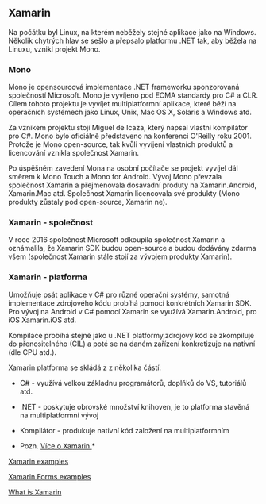 ## Xamarin

 Na počátku byl Linux, na kterém neběžely stejné aplikace jako na Windows. Několik chytrých hlav se sešlo a přepsalo platformu .NET tak, aby běžela na Linuxu, vznikl projekt Mono. 

### Mono

 Mono je opensourcová implementace .NET frameworku sponzorovaná společností Microsoft. Mono je vyvíjeno pod ECMA standardy pro C# a CLR. Cílem tohoto projektu je vyvíjet multiplatformní aplikace, které běží na operačních systémech jako Linux, Unix, Mac OS X, Solaris a Windows atd. 

 Za vznikem projektu stojí Miguel de Icaza, který napsal vlastní kompilátor pro C#. Mono bylo oficiálně představeno na konferenci O'Reilly roku 2001. Protože je Mono open-source, tak kvůli vyvíjení vlastních produktů a licencování vznikla společnost Xamarin. 

 Po úspěšném zavedení Mona na osobní počítače se projekt vyvíjel dál směrem k Mono Touch a Mono for Android. Vývoj Mono převzala společnost Xamarin a přejmenovala dosavadní produty na Xamarin.Android, Xamarin.Mac atd. Společnost Xamarin licencovala své produkty (Mono produkty zůstaly pod open-source, Xamarin ne). 

### Xamarin - společnost

 V roce 2016 společnost Microsoft odkoupila společnost Xamarin a oznámalila, že Xamarin SDK budou open-source a budou dodávány zdarma všem (společnost Xamarin stále stojí za vývojem produkty Xamarin). 

### Xamarin - platforma

 Umožňuje psát aplikace v C# pro různé operační systémy, samotná implementace zdrojového kódu probíhá pomocí konkrétních Xamarin SDK. Pro vývoj na Android v C# pomocí Xamarin se využívá Xamarin.Android, pro iOS Xamarin.iOS atd. 

 Kompilace probíhá stejně jako u .NET platformy,zdrojový kód se zkompiluje do přenositelného (CIL) a poté se na daném zařízení konkretizuje na nativní (dle CPU atd.). 

 Xamarin platforma se skládá z z několika částí: 

*   C# - využívá velkou základnu programátorů, doplňků do VS, tutoriálů atd. 
*   .NET - poskytuje obrovské množství knihoven, je to platforma stavěná na multiplatformní vývoj 
*   Kompilátor - produkuje nativní kód založení na multiplatformním

* Pozn. [ Více o Xamarin ](https://developer.xamarin.com/guides/cross-platform/application_fundamentals/building_cross_platform_applications/part_1_-_understanding_the_xamarin_mobile_platform/)*

[Xamarin examples](https://developer.xamarin.com/samples-all/)

[Xamarin  Forms examples](https://developer.xamarin.com/samples/xamarin-forms/all/)

[What is Xamarin](https://channel9.msdn.com/Events/Connect/2017/B109)